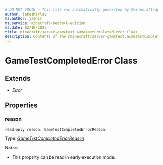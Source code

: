 ```yaml
---
# DO NOT TOUCH — This file was automatically generated by @minecraft/api-docs-generator, to report problems file an issue at https://github.com/Mojang/minecraft-scripting-libraries
author: jakeshirley
ms.author: jashir
ms.service: minecraft-bedrock-edition
ms.date: 02/10/2025
title: minecraft/server-gametest.GameTestCompletedError Class
description: Contents of the @minecraft/server-gametest.GameTestCompletedError class.
---
```

# GameTestCompletedError Class

## Extends
- *Error*

## Properties

### **reason**
`read-only reason: GameTestCompletedErrorReason;`

Type: [*GameTestCompletedErrorReason*](GameTestCompletedErrorReason.md)

Notes:
  - This property can be read in early-execution mode.
